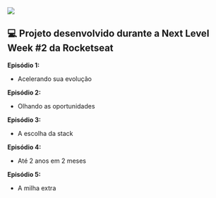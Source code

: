 <img src="https://camo.githubusercontent.com/e374677bcea8e624fe954b1bf81348f9bb4390df/68747470733a2f2f696b2e696d6167656b69742e696f2f6361706974616f2f50726f6666792f6e6c77325f36643750766c485a352e737667">
<h2> 💻 Projeto desenvolvido durante a Next Level Week #2 da Rocketseat </h2>

<strong>Episódio 1:</strong>
  - Acelerando sua evolução
 
<strong>Episódio 2:</strong>
  - Olhando as oportunidades
  
<strong>Episódio 3:</strong>
  - A escolha da stack
  
<strong>Episódio 4:</strong>
  - Até 2 anos em 2 meses
  
<strong>Episódio 5:</strong>
  - A milha extra
